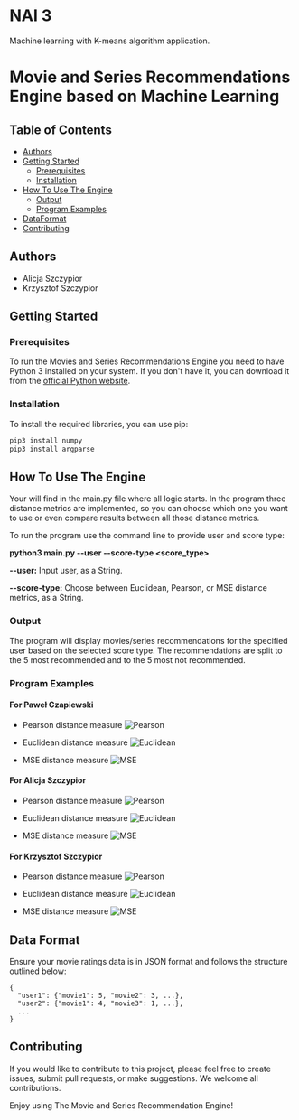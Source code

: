# NAI 3
Machine learning with K-means algorithm application.

# Movie and Series Recommendations Engine based on Machine Learning

## Table of Contents

- [Authors](#authors)
- [Getting Started](#getting-started)
  - [Prerequisites](#prerequisites)
  - [Installation](#installation)
- [How To Use The Engine](#how-to-use-the-engine)
  - [Output](#output)
  - [Program Examples](#program-examples)
- [DataFormat](#data-format)
- [Contributing](#contributing)

## Authors
- Alicja Szczypior
- Krzysztof Szczypior

## Getting Started

### Prerequisites
To run the Movies and Series Recommendations Engine you need to have Python 3 installed on your system. If you don't have it, you can download it from the [official Python website](https://www.python.org/).

### Installation
To install the required libraries, you can use pip:

```bash
pip3 install numpy
pip3 install argparse
```

## How To Use The Engine
Your will find in the main.py file where all logic starts. In the program three distance metrics are implemented, so you can choose which one you want to use or even compare results between all those distance metrics. 

To run the program use the command line to provide user and score type:

**python3 main.py --user <username> --score-type <score_type>**

**--user:** Input user, as a String.

**--score-type:** Choose between Euclidean, Pearson, or MSE distance metrics, as a String.


### Output
The program will display movies/series recommendations for the specified user based on the selected score type. The recommendations are split to the 5 most recommended and to the 5 most not recommended.


### Program Examples

#### For Paweł Czapiewski
* Pearson distance measure
![Pearson](https://github.com/s23577/NAI_ZJAZD1/blob/main/ZJAZD_3_Movies_recommendation/assets/PC_Pearson.png?raw=true)

* Euclidean distance measure
![Euclidean](https://github.com/s23577/NAI_ZJAZD1/blob/main/ZJAZD_3_Movies_recommendation/assets/PC_Euclidean.png?raw=true)

* MSE distance measure
![MSE](https://github.com/s23577/NAI_ZJAZD1/blob/main/ZJAZD_3_Movies_recommendation/assets/PC_MSE.png?raw=true)

#### For Alicja Szczypior
* Pearson distance measure
![Pearson](https://github.com/s23577/NAI_ZJAZD1/blob/main/ZJAZD_3_Movies_recommendation/assets/AS_Pearson.png?raw=true)

* Euclidean distance measure
![Euclidean](https://github.com/s23577/NAI_ZJAZD1/blob/main/ZJAZD_3_Movies_recommendation/assets/AS_Euclidean.png?raw=true)

* MSE distance measure
![MSE](https://github.com/s23577/NAI_ZJAZD1/blob/main/ZJAZD_3_Movies_recommendation/assets/AS_MSE.png?raw=true)

#### For Krzysztof Szczypior
* Pearson distance measure
![Pearson](https://github.com/s23577/NAI_ZJAZD1/blob/main/ZJAZD_3_Movies_recommendation/assets/KS_Pearson.png?raw=true)

* Euclidean distance measure
![Euclidean](https://github.com/s23577/NAI_ZJAZD1/blob/main/ZJAZD_3_Movies_recommendation/assets/KS_Euclidean.png?raw=true)

* MSE distance measure
![MSE](https://github.com/s23577/NAI_ZJAZD1/blob/main/ZJAZD_3_Movies_recommendation/assets/KS_MSE.png?raw=true)


## Data Format
Ensure your movie ratings data is in JSON format and follows the structure outlined below:

```
{
  "user1": {"movie1": 5, "movie2": 3, ...},
  "user2": {"movie1": 4, "movie3": 1, ...},
  ...
}
```

## Contributing

If you would like to contribute to this project, please feel free to create issues, submit pull requests, or make suggestions. We welcome all contributions.

Enjoy using The Movie and Series Recommendation Engine!

